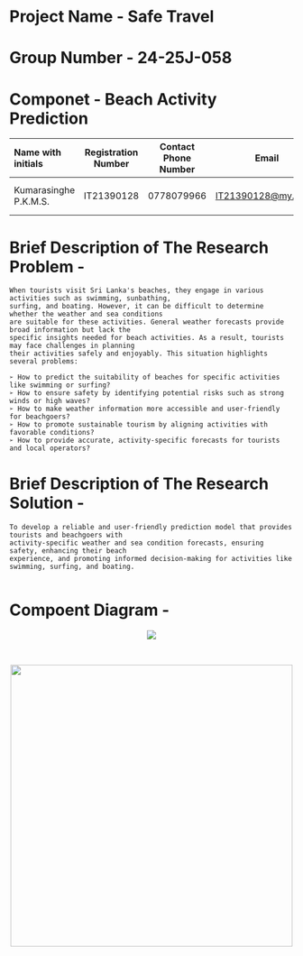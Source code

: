 # Project Name - Safe Travel
# Group Number - 24-25J-058
# Componet     - Beach Activity Prediction

| Name with initials | Registration Number | Contact Phone Number | Email                 | Badge         |
| :---               |     :---:           |          :---:       |         :---:         |       :---:   |
| Kumarasinghe P.K.M.S. | IT21390128          | 0778079966| IT21390128@my.sliit.lk| ![visitor badge](https://custom-icon-badges.demolab.com/badge/⭐-Member-green)    |
                   


# Brief Description of  The Research Problem -
```
When tourists visit Sri Lanka's beaches, they engage in various activities such as swimming, sunbathing,
surfing, and boating. However, it can be difficult to determine whether the weather and sea conditions
are suitable for these activities. General weather forecasts provide broad information but lack the
specific insights needed for beach activities. As a result, tourists may face challenges in planning
their activities safely and enjoyably. This situation highlights several problems:

➢ How to predict the suitability of beaches for specific activities like swimming or surfing?
➢ How to ensure safety by identifying potential risks such as strong winds or high waves?
➢ How to make weather information more accessible and user-friendly for beachgoers?
➢ How to promote sustainable tourism by aligning activities with favorable conditions?
➢ How to provide accurate, activity-specific forecasts for tourists and local operators?

```

# Brief Description of  The Research Solution -
```
To develop a reliable and user-friendly prediction model that provides tourists and beachgoers with
activity-specific weather and sea condition forecasts, ensuring safety, enhancing their beach
experience, and promoting informed decision-making for activities like swimming, surfing, and boating.


```

# Compoent Diagram - 

<p align="center">
  <img src ="https://github.com/user-attachments/assets/e7a9bb66-f0cd-4238-a810-6d4b75f8b090">
 
</p>

<br>
 <p align="center">
<img src="https://user-images.githubusercontent.com/74038190/212749447-bfb7e725-6987-49d9-ae85-2015e3e7cc41.gif" width="500">
<p align="center">
